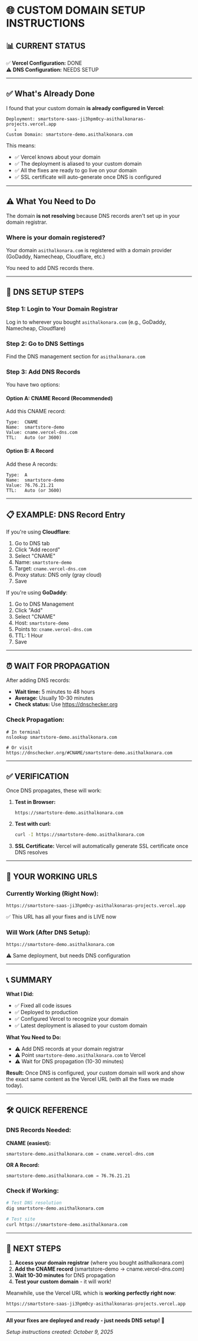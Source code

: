 # 🌐 CUSTOM DOMAIN SETUP INSTRUCTIONS

## 📊 CURRENT STATUS

✅ **Vercel Configuration:** DONE  
⚠️ **DNS Configuration:** NEEDS SETUP

---

## ✅ What's Already Done

I found that your custom domain **is already configured in Vercel**:

```
Deployment: smartstore-saas-ji3hpm0cy-asithalkonaras-projects.vercel.app
   ↓
Custom Domain: smartstore-demo.asithalkonara.com
```

This means:
- ✅ Vercel knows about your domain
- ✅ The deployment is aliased to your custom domain
- ✅ All the fixes are ready to go live on your domain
- ✅ SSL certificate will auto-generate once DNS is configured

---

## ⚠️ What You Need to Do

The domain **is not resolving** because DNS records aren't set up in your domain registrar.

### Where is your domain registered?

Your domain `asithalkonara.com` is registered with a domain provider (GoDaddy, Namecheap, Cloudflare, etc.)

You need to add DNS records there.

---

## 🔧 DNS SETUP STEPS

### Step 1: Login to Your Domain Registrar

Log in to wherever you bought `asithalkonara.com` (e.g., GoDaddy, Namecheap, Cloudflare)

### Step 2: Go to DNS Settings

Find the DNS management section for `asithalkonara.com`

### Step 3: Add DNS Records

You have two options:

#### Option A: CNAME Record (Recommended)

Add this CNAME record:

```
Type:  CNAME
Name:  smartstore-demo
Value: cname.vercel-dns.com
TTL:   Auto (or 3600)
```

#### Option B: A Record

Add these A records:

```
Type:  A
Name:  smartstore-demo
Value: 76.76.21.21
TTL:   Auto (or 3600)
```

---

## 📋 EXAMPLE: DNS Record Entry

If you're using **Cloudflare**:
1. Go to DNS tab
2. Click "Add record"
3. Select "CNAME"
4. Name: `smartstore-demo`
5. Target: `cname.vercel-dns.com`
6. Proxy status: DNS only (gray cloud)
7. Save

If you're using **GoDaddy**:
1. Go to DNS Management
2. Click "Add"
3. Select "CNAME"
4. Host: `smartstore-demo`
5. Points to: `cname.vercel-dns.com`
6. TTL: 1 Hour
7. Save

---

## ⏰ WAIT FOR PROPAGATION

After adding DNS records:
- **Wait time:** 5 minutes to 48 hours
- **Average:** Usually 10-30 minutes
- **Check status:** Use https://dnschecker.org

### Check Propagation:
```
# In terminal
nslookup smartstore-demo.asithalkonara.com

# Or visit
https://dnschecker.org/#CNAME/smartstore-demo.asithalkonara.com
```

---

## ✅ VERIFICATION

Once DNS propagates, these will work:

1. **Test in Browser:**
   ```
   https://smartstore-demo.asithalkonara.com
   ```

2. **Test with curl:**
   ```bash
   curl -I https://smartstore-demo.asithalkonara.com
   ```

3. **SSL Certificate:**
   Vercel will automatically generate SSL certificate once DNS resolves

---

## 🚀 YOUR WORKING URLS

### Currently Working (Right Now):
```
https://smartstore-saas-ji3hpm0cy-asithalkonaras-projects.vercel.app
```
✅ This URL has all your fixes and is LIVE now

### Will Work (After DNS Setup):
```
https://smartstore-demo.asithalkonara.com
```
⚠️ Same deployment, but needs DNS configuration

---

## 📞 SUMMARY

**What I Did:**
- ✅ Fixed all code issues
- ✅ Deployed to production
- ✅ Configured Vercel to recognize your domain
- ✅ Latest deployment is aliased to your custom domain

**What You Need to Do:**
- ⚠️ Add DNS records at your domain registrar
- ⚠️ Point `smartstore-demo.asithalkonara.com` to Vercel
- ⚠️ Wait for DNS propagation (10-30 minutes)

**Result:**
Once DNS is configured, your custom domain will work and show the exact same content as the Vercel URL (with all the fixes we made today).

---

## 🛠️ QUICK REFERENCE

### DNS Records Needed:

**CNAME (easiest):**
```
smartstore-demo.asithalkonara.com → cname.vercel-dns.com
```

**OR A Record:**
```
smartstore-demo.asithalkonara.com → 76.76.21.21
```

### Check if Working:
```bash
# Test DNS resolution
dig smartstore-demo.asithalkonara.com

# Test site
curl https://smartstore-demo.asithalkonara.com
```

---

## 🎯 NEXT STEPS

1. **Access your domain registrar** (where you bought asithalkonara.com)
2. **Add the CNAME record** (smartstore-demo → cname.vercel-dns.com)
3. **Wait 10-30 minutes** for DNS propagation
4. **Test your custom domain** - it will work!

Meanwhile, use the Vercel URL which is **working perfectly right now**:
```
https://smartstore-saas-ji3hpm0cy-asithalkonaras-projects.vercel.app
```

---

**All your fixes are deployed and ready - just needs DNS setup!** 🚀

*Setup instructions created: October 9, 2025*

